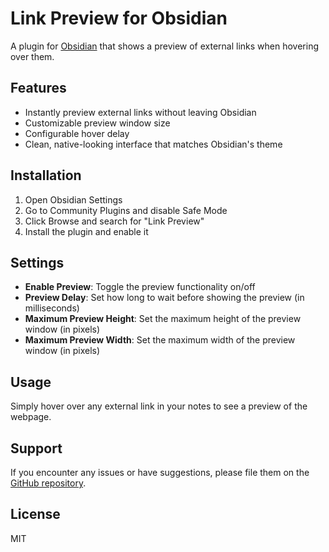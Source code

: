 # Link Preview for Obsidian

A plugin for [Obsidian](https://obsidian.md) that shows a preview of external links when hovering over them.

## Features

- Instantly preview external links without leaving Obsidian
- Customizable preview window size
- Configurable hover delay
- Clean, native-looking interface that matches Obsidian's theme

## Installation

1. Open Obsidian Settings
2. Go to Community Plugins and disable Safe Mode
3. Click Browse and search for "Link Preview"
4. Install the plugin and enable it

## Settings

- **Enable Preview**: Toggle the preview functionality on/off
- **Preview Delay**: Set how long to wait before showing the preview (in milliseconds)
- **Maximum Preview Height**: Set the maximum height of the preview window (in pixels)
- **Maximum Preview Width**: Set the maximum width of the preview window (in pixels)

## Usage

Simply hover over any external link in your notes to see a preview of the webpage.

## Support

If you encounter any issues or have suggestions, please file them on the [GitHub repository](https://github.com/yourusername/obsidian-link-preview/issues).

## License

MIT
